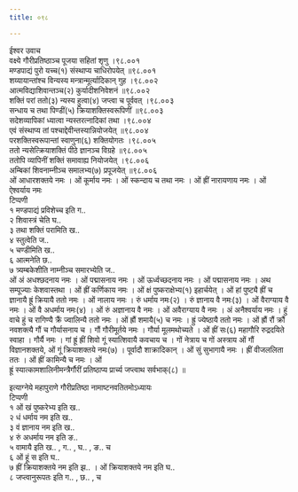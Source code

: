 ```yaml
---
title: ०९८

---
```

ईश्वर उवाच  
वक्ष्ये गौरीप्रतिष्ठाञ्च पूजया सहितां शृणु ।९८.००१  
मण्डपाद्यं पुरो यच्च(१) संस्थाप्य चाधिरोपयेत् ॥९८.००१  
शय्यायान्तांश्च विन्यस्य मन्त्रान्मूर्त्यादिकान् गुह ।९८.००२  
आत्मविद्याशिवान्तञ्च(२) कुर्यादीशनिवेशनं ॥९८.००२  
शक्तिं परां ततो(३) न्यस्य हुत्वा(४) जप्त्वा च पूर्ववत् ।९८.००३  
सन्धाय च तथा पिण्डीं(५) क्रियाशक्तिस्वरूपिणीं ॥९८.००३  
सदेशव्यापिकां ध्यात्वा न्यस्तरत्नादिकां तथा ।९८.००४  
एवं संस्थाप्य तां पश्चाद्देवीन्तस्यान्नियोजयेत् ॥९८.००४  
परशक्तिस्वरूपान्तां स्वाणुना(६) शक्तियोगतः ।९८.००५  
ततो न्यसेत्क्रियाशक्तिं पीठे ज्ञानञ्च विग्रहे ॥९८.००५  
ततोपि व्यापिनीं शक्तिं समावाह्य नियोजयेत् ।९८.००६  
अम्बिकां शिवनाम्नीञ्च समालभ्य(७) प्रपूजयेत् ॥९८.००६  
ओं आधारशक्तये नमः । ओं कूर्माय नमः । ओं स्कन्दाय च तथा नमः । ओं ह्रीं नारायणाय नमः । ओं ऐश्वर्याय नमः  
टिप्पणी  
१ मण्डपाद्यं प्रविशेच्च इति ग..  
२ शिवास्त्रं चेति घ..  
३ तथा शक्तिं परामिति ख..  
४ स्तुत्वेति ज..  
५ चण्डीमिति ख..  
६ आत्मनेति छ..  
७ त्र्यम्बकेशीति नाम्नीञ्च समारभ्येति ज..  
ओं अं अधश्छदनाय नमः । ओं पद्मासनाय नमः । ओं ऊर्ध्वच्छदनाय नमः । ओं पद्मासनाय नमः । अथ सम्पूज्याः केशवास्तथा । ओं ह्रीं कर्णिकाय नमः । ओं क्षं पुष्कराक्षेभ्य(१) इहार्चयेत् । ओं हां पुष्ट्यै ह्रीं च ज्ञानायै ह्रूं क्रियायै ततो नमः । ओं नालाय नमः । रुं धर्माय नमः(२) । रुं ज्ञानाय वै नमः(३) । ओं वैराग्याय वै नमः । ओं वै अधर्माय नमः(४) । ओं रुं अज्ञानाय वै नमः । ओं अवैराग्याय वै नमः । अं अनैश्वर्याय नमः । हुं वाचे हुं च रागिण्यै क्रैं ज्वालिन्यै ततो नमः । ओं ह्रौं शमायै(५) च नमः । ह्रुं ज्येष्ठायै ततो नमः । ओं ह्रौं रौं क्रौं नवशक्त्यै गौं च गौर्यासनाय च । गौं गौरीमूर्तये नमः । गौर्या मूलमथोच्यते । ओं ह्रीं सः(६) महागौरि रुद्रदयिते स्वाहा । गौर्यै नमः । गां ह्रूं ह्रीं शिवो गूं स्यात्शिवायै कवचाय च । गों नेत्राय च गों अस्त्राय ओं गौं विज्ञानशक्तये, ओं गूं क्रियाशक्तये नमः(७) । पूर्वादौ शाक्रादिकान् । ओं सुं सुभागायै नमः । ह्रीं वीजललिता ततः । ओं ह्रीं कामिन्यै च नमः । ओं  
ह्रूं स्यात्कामशालिनीमन्त्रैर्गौरीं प्रतिष्ठाप्य प्रार्च्य जप्त्वाथ सर्वभाक्(८) ॥  
  
इत्याग्नेये महापुराणे गौरीप्रतिष्ठा नामाष्टनवतितमोऽध्यायः  
टिप्पणी  
१ ओं खं पुष्करेभ्य इति ख..  
२ धं धर्माय नम इति ख..  
३ वं ज्ञानाय नम इति ख..  
४ रुं अधर्माय नम इति ङ..  
५ वामायै इति ख.. , ग.. , घ.. , ङ.. च  
६ ओं हूं स इति घ..  
७ ह्रीं क्रियाशक्तये नम इति झ.. । ओं क्रियाशक्तये नम इति घ..  
८ जप्त्वानुरूपतः इति ग.. , छ.. , च